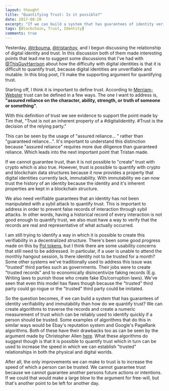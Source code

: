 ```yaml
---
layout: thought
title: "Quantifying Trust: Is it possible?"
date: 2017-08-20
excerpt: "If we can build a system that has guarantees of identity verifiability and immutability than how do we quantify trust?"
tags: [Blockchain, Trust, Identity]
comments: true
---
```


Yesterday, [@trbouma](https://twitter.com/trbouma), [@tristanhoy](https://twitter.com/tristanhoy), and I begun discussing the relationship of digital identity and trust. In this discussion both of them made interesting points that lead me to suggest some discussions that I've had with [@ThisGuyHarrison](https://twitter.com/ThisGuyHarrison) about how the difficulty with digital identities is that it is difficult to quantify trust, because digital identities are unverifiable and mutable. In this blog post, I'll make the supporting argument for quantifying trust.

Starting off, I think it is important to define trust. According to [Merriam-Webster](https://www.merriam-webster.com/dictionary/trust) trust can be defined in a few ways. The one I want to address is, **"assured reliance on the character, ability, strength, or truth of someone or something".**

With this definition of trust we see evidence to support the point made by Tim that, "Trust is not an inherent property of a #digitalidentity. #Trust is the decision of the relying party."

This can be seen by the usage of "assured reliance... " rather than "guaranteed reliance...". It's important to understand this distinction because "assured reliance" requires more due diligence than guaranteed reliance. Which leads into the next important point that Tristan made.

If we cannot guarantee trust, than it is not possible to "create" trust with crypto which is also true. However, trust is possible to quantify with crypto and blockchain data structures because it now provides a property that digital identities currently lack, immutability. With immutability we can now trust the history of an identity because the identity and it's inherent properties are kept in a blockchain structure.

We also need verifiable guarantees that an identity has not been manipulated with a sybil attack to quantify trust. This is important to address in order to prevent false records of interaction through sybil attacks. In other words, having a historical record of every interaction is not good enough to quantify trust, we also must have a way to verify that the records are real and representative of what actually occurred.

I am still trying to identify a way in which it is possible to create this verifiability in a decentralized structure. There's been some good progress made on this by [PoI tokens](http://proofofindividuality.online/), but I think there are some usability concerns that still need to be addressed. In particular, if a user is unable to attend the monthly hangout session, Is there identity not to be trusted for a month? Some other systems we've traditionally used to address this issue was "trusted" third parties such as governments. Their jobs were to create "trusted records" and to economically disincentivize faking records (E.g. Writing laws to punish those who create fake IDs/corruption laws). We've seen that even this model has flaws though because the "trusted" third party could go rogue or the "trusted" third party could be imitated.

So the question becomes, if we can build a system that has guarantees of identity verifiability and immutability than how do we quantify trust? We can create algorithms to traverse the records and create a numeric measurement of trust which can be reliably used to identify quickly if a person should be trusted. Some examples of algorithms that do this in similar ways would be Ebay's reputation system and Google's PageRank algorithms. Both of these have their drawbacks too as can be seen by the argument made by Christopher Allen [here](http://www.lifewithalacrity.com/2005/12/collective_choi.html). What these algorithms do suggest though is that it is possible to quantify trust which in turn can be used to increase the speed in which we can establish "trusted" relationships in both the physical and digital worlds.

After all, the only improvements we can make to trust is to increase the speed of which a person can be trusted. We cannot guarantee trust because we cannot guarantee another persons future actions or intentions. If we could that would make a large blow to the argument for free-will, but that's another point to be left for another day.
